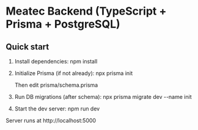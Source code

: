 # Meatec Backend (TypeScript + Prisma + PostgreSQL)

## Quick start

1. Install dependencies:
   npm install

2. Initialize Prisma (if not already):
   npx prisma init

   Then edit prisma/schema.prisma 

3. Run DB migrations (after schema):
   npx prisma migrate dev --name init

4. Start the dev server:
   npm run dev

Server runs at http://localhost:5000

